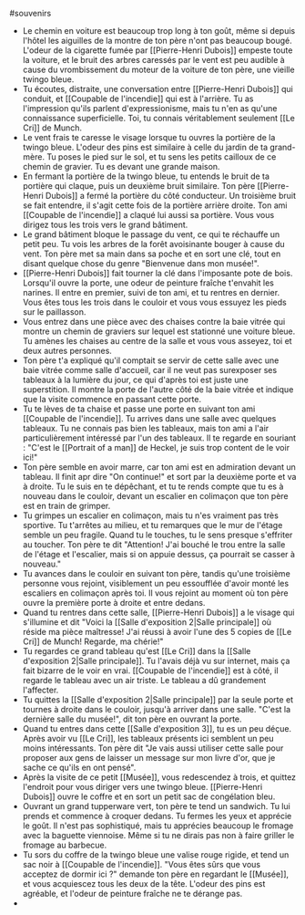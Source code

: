 #souvenirs
- Le chemin en voiture est beaucoup trop long à ton goût, même si depuis l'hôtel les aiguilles de la montre de ton père n'ont pas beaucoup bougé. L'odeur de la cigarette fumée par [[Pierre-Henri Dubois]] empeste toute la voiture, et le bruit des arbres caressés par le vent est peu audible à cause du vrombissement du moteur de la voiture de ton père, une vieille twingo bleue.
- Tu écoutes, distraite, une conversation entre [[Pierre-Henri Dubois]] qui conduit, et [[Coupable de l'incendie]] qui est à l'arrière. Tu as l'impression qu'ils parlent d'expressionisme, mais tu n'en as qu'une connaissance superficielle. Toi, tu connais véritablement seulement [[Le Cri]] de Munch.
- Le vent frais te caresse le visage lorsque tu ouvres la portière de la twingo bleue. L'odeur des pins est similaire à celle du jardin de ta grand-mère. Tu poses le pied sur le sol, et tu sens les petits cailloux de ce chemin de gravier. Tu es devant une grande maison.
- En fermant la portière de la twingo bleue, tu entends le bruit de ta portière qui claque, puis un deuxième bruit similaire. Ton père [[Pierre-Henri Dubois]] a fermé la portière du côté conducteur. Un troisième bruit se fait entendre, il s'agit cette fois de la portière arrière droite. Ton ami [[Coupable de l'incendie]] a claqué lui aussi sa portière. Vous vous dirigez tous les trois vers le grand bâtiment.
- Le grand bâtiment bloque le passage du vent, ce qui te réchauffe un petit peu. Tu vois les arbres de la forêt avoisinante bouger à cause du vent. Ton père met sa main dans sa poche et en sort une clé, tout en disant quelque chose du genre "Bienvenue dans mon musée!".
- [[Pierre-Henri Dubois]] fait tourner la clé dans l'imposante pote de bois. Lorsqu'il ouvre la porte, une odeur de peinture fraîche t'envahit les narines. Il entre en premier, suivi de ton ami, et tu rentres en dernier. Vous êtes tous les trois dans le couloir et vous vous essuyez les pieds sur le paillasson.
- Vous entrez dans une pièce avec des chaises contre la baie vitrée qui montre un chemin de graviers sur lequel est stationné une voiture bleue. Tu amènes les chaises au centre de la salle et vous vous asseyez, toi et deux autres personnes.
- Ton père t'a expliqué qu'il comptait se servir de cette salle avec une baie vitrée comme salle d'accueil, car il ne veut pas surexposer ses tableaux à la lumière du jour, ce qui d'après toi est juste une superstition. Il montre la porte de l'autre côté de la baie vitrée et indique que la visite commence en passant cette porte.
- Tu te lèves de ta chaise et passe une porte en suivant ton ami [[Coupable de l'incendie]]. Tu arrives dans une salle avec quelques tableaux. Tu ne connais pas bien les tableaux, mais ton ami a l'air particulièrement intéressé par l'un des tableaux. Il te regarde en souriant : "C'est le [[Portrait of a man]] de Heckel, je suis trop content de le voir ici!"
- Ton père semble en avoir marre, car ton ami est en admiration devant un tableau. Il finit apr dire "On continue!" et sort par la deuxième porte et va à droite. Tu le suis en te dépêchant, et tu te rends compte que tu es à nouveau dans le couloir, devant un escalier en colimaçon que ton père est en train de grimper.
- Tu grimpes un escalier en colimaçon, mais tu n'es vraiment pas très sportive. Tu t'arrêtes au milieu, et tu remarques que le mur de l'étage semble un peu fragile. Quand tu le touches, tu le sens presque s'effriter au toucher. Ton père te dit "Attention! J'ai bouché le trou entre la salle de l'étage et l'escalier, mais si on appuie dessus, ça pourrait se casser à nouveau."
- Tu avances dans le couloir en suivant ton père, tandis qu'une troisième personne vous rejoint, visiblement un peu essoufflée d'avoir monté les escaliers en colimaçon après toi. Il vous rejoint au moment où ton père ouvre la première porte à droite et entre dedans.
- Quand tu rentres dans cette salle, [[Pierre-Henri Dubois]] a le visage qui s'illumine et dit "Voici la [[Salle d'exposition 2|Salle principale]] où réside ma pièce maîtresse! J'ai réussi à avoir l'une des 5 copies de [[Le Cri]] de Munch! Regarde, ma chérie!"
- Tu regardes ce grand tableau qu'est [[Le Cri]] dans la [[Salle d'exposition 2|Salle principale]]. Tu l'avais déjà vu sur internet, mais ça fait bizarre de le voir en vrai. [[Coupable de l'incendie]] est à côté, il regarde le tableau avec un air triste. Le tableau a dû grandement l'affecter.
- Tu quittes la [[Salle d'exposition 2|Salle principale]] par la seule porte et tournes à droite dans le couloir, jusqu'à arriver dans une salle. "C'est la dernière salle du musée!", dit ton père en ouvrant la porte.
- Quand tu entres dans cette [[Salle d'exposition 3]], tu es un peu déçue. Après avoir vu [[Le Cri]], les tableaux présents ici semblent un peu moins intéressants. Ton père dit "Je vais aussi utiliser cette salle pour proposer aux gens de laisser un message sur mon livre d'or, que je sache ce qu'ils en ont pensé".
- Après la visite de ce petit [[Musée]], vous redescendez à trois, et quittez l'endroit pour vous diriger vers une twingo bleue. [[Pierre-Henri Dubois]] ouvre le coffre et en sort un petit sac de congélation bleu.
- Ouvrant un grand tupperware vert, ton père te tend un sandwich. Tu lui prends et commence à croquer dedans. Tu fermes les yeux et apprécie le goût. Il n'est pas sophistiqué, mais tu apprécies beaucoup le fromage avec la baguette viennoise. Même si tu ne dirais pas non à faire griller le fromage au barbecue.
- Tu sors du coffre de la twingo bleue une valise rouge rigide, et tend un sac noir à [[Coupable de l'incendie]]. "Vous êtes sûrs que vous acceptez de dormir ici ?" demande ton père en regardant le [[Musée]], et vous acquiescez tous les deux de la tête. L'odeur des pins est agréable, et l'odeur de peinture fraîche ne te dérange pas.
- 